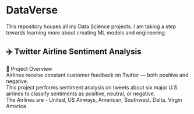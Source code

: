 # DataVerse
This repository houses all my Data Science projects. I am taking a step towards learning more about creating ML models and engineering. 


✈️ Twitter Airline Sentiment Analysis  
--------------------------------------

📌 Project Overview                                                                                     
Airlines receive constant customer feedback on Twitter — both positive and negative.                                                                            
This project performs sentiment analysis on tweets about six major U.S. airlines to classify sentiments as positive, neutral, or negative.                                                                        
The Airlines are - United, US Airways, American, Southwest, Delta, Virgin America                                                                    
